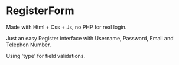 # RegisterForm
Made with Html + Css + Js, no PHP for real login.

Just an easy Register interface with Username, Password, Email and Telephon Number.

Using 'type' for field validations.
